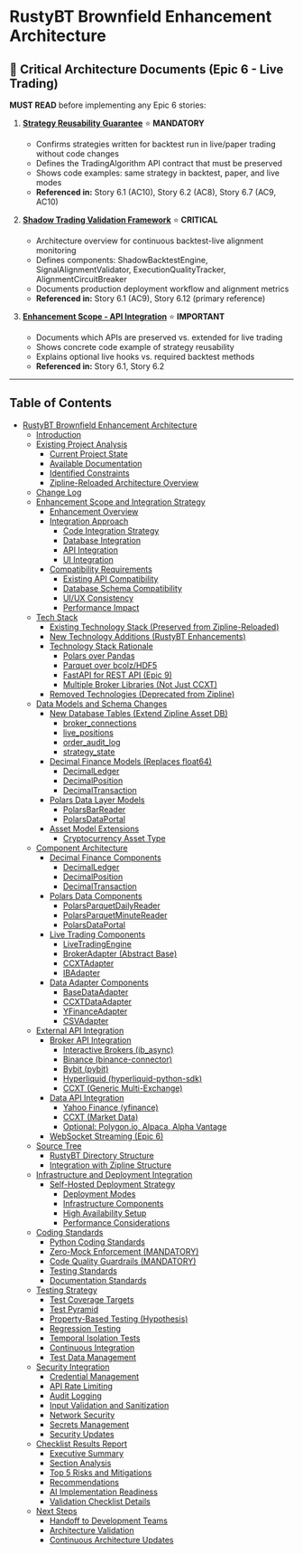 # RustyBT Brownfield Enhancement Architecture

## 🚨 Critical Architecture Documents (Epic 6 - Live Trading)

**MUST READ** before implementing any Epic 6 stories:

1. **[Strategy Reusability Guarantee](./strategy-reusability-guarantee.md)** ⭐️ **MANDATORY**
   - Confirms strategies written for backtest run in live/paper trading without code changes
   - Defines the TradingAlgorithm API contract that must be preserved
   - Shows code examples: same strategy in backtest, paper, and live modes
   - **Referenced in:** Story 6.1 (AC10), Story 6.2 (AC8), Story 6.7 (AC9, AC10)

2. **[Shadow Trading Validation Framework](./shadow-trading-summary.md)** ⭐️ **CRITICAL**
   - Architecture overview for continuous backtest-live alignment monitoring
   - Defines components: ShadowBacktestEngine, SignalAlignmentValidator, ExecutionQualityTracker, AlignmentCircuitBreaker
   - Documents production deployment workflow and alignment metrics
   - **Referenced in:** Story 6.1 (AC9), Story 6.12 (primary reference)

3. **[Enhancement Scope - API Integration](./enhancement-scope-and-integration-strategy.md#api-integration)** ⭐️ **IMPORTANT**
   - Documents which APIs are preserved vs. extended for live trading
   - Shows concrete code example of strategy reusability
   - Explains optional live hooks vs. required backtest methods
   - **Referenced in:** Story 6.1, Story 6.2

---

## Table of Contents

- [RustyBT Brownfield Enhancement Architecture](#table-of-contents)
  - [Introduction](./introduction.md)
  - [Existing Project Analysis](./existing-project-analysis.md)
    - [Current Project State](./existing-project-analysis.md#current-project-state)
    - [Available Documentation](./existing-project-analysis.md#available-documentation)
    - [Identified Constraints](./existing-project-analysis.md#identified-constraints)
    - [Zipline-Reloaded Architecture Overview](./existing-project-analysis.md#zipline-reloaded-architecture-overview)
  - [Change Log](./change-log.md)
  - [Enhancement Scope and Integration Strategy](./enhancement-scope-and-integration-strategy.md)
    - [Enhancement Overview](./enhancement-scope-and-integration-strategy.md#enhancement-overview)
    - [Integration Approach](./enhancement-scope-and-integration-strategy.md#integration-approach)
      - [Code Integration Strategy](./enhancement-scope-and-integration-strategy.md#code-integration-strategy)
      - [Database Integration](./enhancement-scope-and-integration-strategy.md#database-integration)
      - [API Integration](./enhancement-scope-and-integration-strategy.md#api-integration)
      - [UI Integration](./enhancement-scope-and-integration-strategy.md#ui-integration)
    - [Compatibility Requirements](./enhancement-scope-and-integration-strategy.md#compatibility-requirements)
      - [Existing API Compatibility](./enhancement-scope-and-integration-strategy.md#existing-api-compatibility)
      - [Database Schema Compatibility](./enhancement-scope-and-integration-strategy.md#database-schema-compatibility)
      - [UI/UX Consistency](./enhancement-scope-and-integration-strategy.md#uiux-consistency)
      - [Performance Impact](./enhancement-scope-and-integration-strategy.md#performance-impact)
  - [Tech Stack](./tech-stack.md)
    - [Existing Technology Stack (Preserved from Zipline-Reloaded)](./tech-stack.md#existing-technology-stack-preserved-from-zipline-reloaded)
    - [New Technology Additions (RustyBT Enhancements)](./tech-stack.md#new-technology-additions-rustybt-enhancements)
    - [Technology Stack Rationale](./tech-stack.md#technology-stack-rationale)
      - [Polars over Pandas](./tech-stack.md#polars-over-pandas)
      - [Parquet over bcolz/HDF5](./tech-stack.md#parquet-over-bcolzhdf5)
      - [FastAPI for REST API (Epic 9)](./tech-stack.md#fastapi-for-rest-api-epic-9)
      - [Multiple Broker Libraries (Not Just CCXT)](./tech-stack.md#multiple-broker-libraries-not-just-ccxt)
    - [Removed Technologies (Deprecated from Zipline)](./tech-stack.md#removed-technologies-deprecated-from-zipline)
  - [Data Models and Schema Changes](./data-models-and-schema-changes.md)
    - [New Database Tables (Extend Zipline Asset DB)](./data-models-and-schema-changes.md#new-database-tables-extend-zipline-asset-db)
      - [broker_connections](./data-models-and-schema-changes.md#broker_connections)
      - [live_positions](./data-models-and-schema-changes.md#live_positions)
      - [order_audit_log](./data-models-and-schema-changes.md#order_audit_log)
      - [strategy_state](./data-models-and-schema-changes.md#strategy_state)
    - [Decimal Finance Models (Replaces float64)](./data-models-and-schema-changes.md#decimal-finance-models-replaces-float64)
      - [DecimalLedger](./data-models-and-schema-changes.md#decimalledger)
      - [DecimalPosition](./data-models-and-schema-changes.md#decimalposition)
      - [DecimalTransaction](./data-models-and-schema-changes.md#decimaltransaction)
    - [Polars Data Layer Models](./data-models-and-schema-changes.md#polars-data-layer-models)
      - [PolarsBarReader](./data-models-and-schema-changes.md#polarsbarreader)
      - [PolarsDataPortal](./data-models-and-schema-changes.md#polarsdataportal)
    - [Asset Model Extensions](./data-models-and-schema-changes.md#asset-model-extensions)
      - [Cryptocurrency Asset Type](./data-models-and-schema-changes.md#cryptocurrency-asset-type)
  - [Component Architecture](./component-architecture.md)
    - [Decimal Finance Components](./component-architecture.md#decimal-finance-components)
      - [DecimalLedger](./component-architecture.md#decimalledger)
      - [DecimalPosition](./component-architecture.md#decimalposition)
      - [DecimalTransaction](./component-architecture.md#decimaltransaction)
    - [Polars Data Components](./component-architecture.md#polars-data-components)
      - [PolarsParquetDailyReader](./component-architecture.md#polarsparquetdailyreader)
      - [PolarsParquetMinuteReader](./component-architecture.md#polarsparquetminutereader)
      - [PolarsDataPortal](./component-architecture.md#polarsdataportal)
    - [Live Trading Components](./component-architecture.md#live-trading-components)
      - [LiveTradingEngine](./component-architecture.md#livetradingengine)
      - [BrokerAdapter (Abstract Base)](./component-architecture.md#brokeradapter-abstract-base)
      - [CCXTAdapter](./component-architecture.md#ccxtadapter)
      - [IBAdapter](./component-architecture.md#ibadapter)
    - [Data Adapter Components](./component-architecture.md#data-adapter-components)
      - [BaseDataAdapter](./component-architecture.md#basedataadapter)
      - [CCXTDataAdapter](./component-architecture.md#ccxtdataadapter)
      - [YFinanceAdapter](./component-architecture.md#yfinanceadapter)
      - [CSVAdapter](./component-architecture.md#csvadapter)
  - [External API Integration](./external-api-integration.md)
    - [Broker API Integration](./external-api-integration.md#broker-api-integration)
      - [Interactive Brokers (ib_async)](./external-api-integration.md#interactive-brokers-ib_async)
      - [Binance (binance-connector)](./external-api-integration.md#binance-binance-connector)
      - [Bybit (pybit)](./external-api-integration.md#bybit-pybit)
      - [Hyperliquid (hyperliquid-python-sdk)](./external-api-integration.md#hyperliquid-hyperliquid-python-sdk)
      - [CCXT (Generic Multi-Exchange)](./external-api-integration.md#ccxt-generic-multi-exchange)
    - [Data API Integration](./external-api-integration.md#data-api-integration)
      - [Yahoo Finance (yfinance)](./external-api-integration.md#yahoo-finance-yfinance)
      - [CCXT (Market Data)](./external-api-integration.md#ccxt-market-data)
      - [Optional: Polygon.io, Alpaca, Alpha Vantage](./external-api-integration.md#optional-polygonio-alpaca-alpha-vantage)
    - [WebSocket Streaming (Epic 6)](./external-api-integration.md#websocket-streaming-epic-6)
  - [Source Tree](./source-tree.md)
    - [RustyBT Directory Structure](./source-tree.md#rustybt-directory-structure)
    - [Integration with Zipline Structure](./source-tree.md#integration-with-zipline-structure)
  - [Infrastructure and Deployment Integration](./infrastructure-and-deployment-integration.md)
    - [Self-Hosted Deployment Strategy](./infrastructure-and-deployment-integration.md#self-hosted-deployment-strategy)
      - [Deployment Modes](./infrastructure-and-deployment-integration.md#deployment-modes)
      - [Infrastructure Components](./infrastructure-and-deployment-integration.md#infrastructure-components)
      - [High Availability Setup](./infrastructure-and-deployment-integration.md#high-availability-setup)
      - [Performance Considerations](./infrastructure-and-deployment-integration.md#performance-considerations)
  - [Coding Standards](./coding-standards.md)
    - [Python Coding Standards](./coding-standards.md#python-coding-standards)
    - [Zero-Mock Enforcement (MANDATORY)](./coding-standards.md#zero-mock-enforcement-mandatory)
    - [Code Quality Guardrails (MANDATORY)](./coding-standards.md#code-quality-guardrails-mandatory)
    - [Testing Standards](./coding-standards.md#testing-standards)
    - [Documentation Standards](./coding-standards.md#documentation-standards)
  - [Testing Strategy](./testing-strategy.md)
    - [Test Coverage Targets](./testing-strategy.md#test-coverage-targets)
    - [Test Pyramid](./testing-strategy.md#test-pyramid)
    - [Property-Based Testing (Hypothesis)](./testing-strategy.md#property-based-testing-hypothesis)
    - [Regression Testing](./testing-strategy.md#regression-testing)
    - [Temporal Isolation Tests](./testing-strategy.md#temporal-isolation-tests)
    - [Continuous Integration](./testing-strategy.md#continuous-integration)
    - [Test Data Management](./testing-strategy.md#test-data-management)
  - [Security Integration](./security-integration.md)
    - [Credential Management](./security-integration.md#credential-management)
    - [API Rate Limiting](./security-integration.md#api-rate-limiting)
    - [Audit Logging](./security-integration.md#audit-logging)
    - [Input Validation and Sanitization](./security-integration.md#input-validation-and-sanitization)
    - [Network Security](./security-integration.md#network-security)
    - [Secrets Management](./security-integration.md#secrets-management)
    - [Security Updates](./security-integration.md#security-updates)
  - [Checklist Results Report](./checklist-results-report.md)
    - [Executive Summary](./checklist-results-report.md#executive-summary)
    - [Section Analysis](./checklist-results-report.md#section-analysis)
    - [Top 5 Risks and Mitigations](./checklist-results-report.md#top-5-risks-and-mitigations)
    - [Recommendations](./checklist-results-report.md#recommendations)
    - [AI Implementation Readiness](./checklist-results-report.md#ai-implementation-readiness)
    - [Validation Checklist Details](./checklist-results-report.md#validation-checklist-details)
  - [Next Steps](./next-steps.md)
    - [Handoff to Development Teams](./next-steps.md#handoff-to-development-teams)
    - [Architecture Validation](./next-steps.md#architecture-validation)
    - [Continuous Architecture Updates](./next-steps.md#continuous-architecture-updates)
